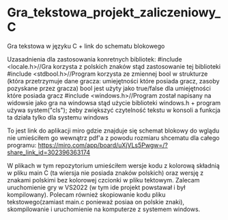 # Gra_tekstowa_projekt_zaliczeniowy_C
Gra tekstowa w języku C + link do schematu blokowego

Uzasadnienia dla zastosowania konretnych bibliotek:
#include <locale.h>//Gra korzysta z polskich znaków stąd zastosowanie tej biblioteki
#include <stdbool.h>//Program korzysta ze zmiennej bool w strukturze (która przetrzymuje dane gracza: umiejętności które posiada gracz, zasoby pozyskane przez gracza) bool jest użyty jako true/false dla umiejętności które posiada gracz
#include <windows.h>//Program został napisany na widowsie jako gra na windowsa stąd użycie biblioteki windows.h + program używa system("cls"); żeby zwiększyć czytelność tekstu w konsoli a funkcja ta działa tylko dla systemu windows


To jest link do aplikacji miro gdzie znajduje się schemat blokowy do wglądu nie umieściłem go wewnątrz pdf'a z powodu rozmiaru shcematu dla całego programu:
https://miro.com/app/board/uXjVLs5Pwgw=/?share_link_id=302396363174

W plikach w tym repozytorium umieściłem wersje kodu z kolorową składnią w pliku main C (ta wiersja nie posiada znaków polskich) oraz wersję z znakami polskimi bez kolorowej czcionki w pliku tektowym.
Zalecam uruchomienie gry w VS2022 (w tym ide projekt powstawał i był kompilowany). Polecam również skopiowanie kodu pliku tekstowego(zamiast main.c ponieważ posiaa on polskie znaki), skompilowanie i uruchomienie na komputerze z systemem windows.


